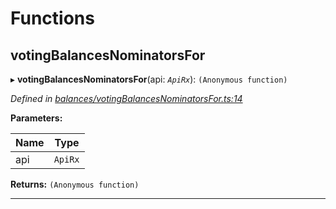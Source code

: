 

# Functions

<a id="votingbalancesnominatorsfor"></a>

##  votingBalancesNominatorsFor

▸ **votingBalancesNominatorsFor**(api: *`ApiRx`*): `(Anonymous function)`

*Defined in [balances/votingBalancesNominatorsFor.ts:14](https://github.com/polkadot-js/api/blob/dfac7a4/packages/api-derive/src/balances/votingBalancesNominatorsFor.ts#L14)*

**Parameters:**

| Name | Type |
| ------ | ------ |
| api | `ApiRx` |

**Returns:** `(Anonymous function)`

___

